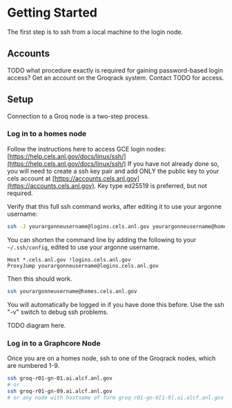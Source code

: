 # Getting Started


The first step is to ssh from a local machine to the login node.
## Accounts

TODO what procedure exactly is required for gaining password-based login access?
Get an account on the Groqrack system. Contact TODO for access.

## Setup

Connection to a Groq node is a two-step process.

### Log in to a homes node

Follow the instructions here to access GCE login nodes: [https://help.cels.anl.gov/docs/linux/ssh/](https://help.cels.anl.gov/docs/linux/ssh/)
If you have not already done so, you will need to create a ssh key pair and add ONLY the public key to your cels account at [https://accounts.cels.anl.gov](https://accounts.cels.anl.gov). Key type ed25519 is preferred, but not required.

Verify that this full ssh command works, after editing it to use your argonne username:
```bash
ssh -J yourargonneusername@logins.cels.anl.gov yourargonneusername@homes.cels.anl.gov
```
You can shorten the command line by adding the following to your `~/.ssh/config`, edited to use your argonne username.
```console
Host *.cels.anl.gov !logins.cels.anl.gov
ProxyJump yourargonneusername@logins.cels.anl.gov
```

Then this should work.
```bash
ssh yourargonneusername@homes.cels.anl.gov
```

You will automatically be logged in if you have done this before. Use
the ssh "-v" switch to debug ssh problems.

TODO diagram here.
<!--- ![Graphcore System View](files/graphcore_login.png "Graphcore System View") --->

### Log in to a Graphcore Node

Once you are on a homes node, ssh to one of the Groqrack nodes, which are numbered 1-9.

```bash
ssh groq-r01-gn-01.ai.alcf.anl.gov
# or
ssh groq-r01-gn-09.ai.alcf.anl.gov
# or any node with hostname of form groq-r01-gn-0[1-9].ai.alcf.anl.gov
```



